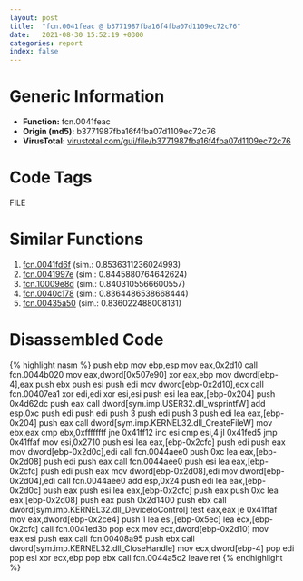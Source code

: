 ```yaml
---
layout: post
title:  "fcn.0041feac @ b3771987fba16f4fba07d1109ec72c76"
date:   2021-08-30 15:52:19 +0300
categories: report
index: false
---
```


# Generic Information
- **Function:** fcn.0041feac
- **Origin (md5):** b3771987fba16f4fba07d1109ec72c76
- **VirusTotal:** [virustotal.com/gui/file/b3771987fba16f4fba07d1109ec72c76][virustotal_ref]

# Code Tags
<span class="tag" id="FILE">FILE</span>


# Similar Functions

1. [fcn.0041fd6f][similar_1_ref] (sim.: 0.8536311236024993)
2. [fcn.0041997e][similar_2_ref] (sim.: 0.8445880764642624)
3. [fcn.10009e8d][similar_3_ref] (sim.: 0.8403105566600557)
4. [fcn.0040c178][similar_4_ref] (sim.: 0.8364486538668444)
5. [fcn.00435a50][similar_5_ref] (sim.: 0.836022488008131)


# Disassembled Code

{% highlight nasm %}
push ebp
mov ebp,esp
mov eax,0x2d10
call fcn.0044b020
mov eax,dword[0x507e90]
xor eax,ebp
mov dword[ebp-4],eax
push ebx
push esi
push edi
mov dword[ebp-0x2d10],ecx
call fcn.00407ea1
xor edi,edi
xor esi,esi
push esi
lea eax,[ebp-0x204]
push 0x4d62dc
push eax
call dword[sym.imp.USER32.dll_wsprintfW]
add esp,0xc
push edi
push edi
push 3
push edi
push 3
push edi
lea eax,[ebp-0x204]
push eax
call dword[sym.imp.KERNEL32.dll_CreateFileW]
mov ebx,eax
cmp ebx,0xffffffff
jne 0x41ff12
inc esi
cmp esi,4
jl 0x41fed5
jmp 0x41ffaf
mov esi,0x2710
push esi
lea eax,[ebp-0x2cfc]
push edi
push eax
mov dword[ebp-0x2d0c],edi
call fcn.0044aee0
push 0xc
lea eax,[ebp-0x2d08]
push edi
push eax
call fcn.0044aee0
push esi
lea eax,[ebp-0x2cfc]
push edi
push eax
mov dword[ebp-0x2d08],edi
mov dword[ebp-0x2d04],edi
call fcn.0044aee0
add esp,0x24
push edi
lea eax,[ebp-0x2d0c]
push eax
push esi
lea eax,[ebp-0x2cfc]
push eax
push 0xc
lea eax,[ebp-0x2d08]
push eax
push 0x2d1400
push ebx
call dword[sym.imp.KERNEL32.dll_DeviceIoControl]
test eax,eax
je 0x41ffaf
mov eax,dword[ebp-0x2ce4]
push 1
lea esi,[ebp-0x5ec]
lea ecx,[ebp-0x2cfc]
call fcn.0041ed3b
pop ecx
mov ecx,dword[ebp-0x2d10]
mov eax,esi
push eax
call fcn.00408a95
push ebx
call dword[sym.imp.KERNEL32.dll_CloseHandle]
mov ecx,dword[ebp-4]
pop edi
pop esi
xor ecx,ebp
pop ebx
call fcn.0044a5c2
leave 
ret 
{% endhighlight %}


[similar_1_ref]: /report/fcn.0041fd6f@b3771987fba16f4fba07d1109ec72c76
[similar_2_ref]: /report/fcn.0041997e@418e0921f3a9bd4f5bc0dcc59623b5a1
[similar_3_ref]: /report/fcn.10009e8d@a0ac129ff3ea4c0dfa9529c259a9502c
[similar_4_ref]: /report/fcn.0040c178@418e0921f3a9bd4f5bc0dcc59623b5a1
[similar_5_ref]: /report/fcn.00435a50@3b2d901eaca41ce14deca6a48c0c801a
[virustotal_ref]: https://www.virustotal.com/gui/file/b3771987fba16f4fba07d1109ec72c76